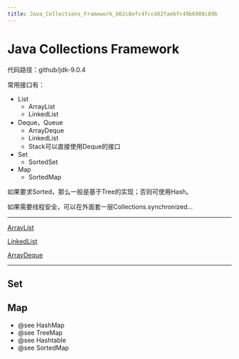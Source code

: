 ```yaml
---
title: Java_Collections_Framework_b62c8efc4fcc482faebfc49b6908c89b
---
```


# Java Collections Framework

代码路径：github/jdk-9.0.4

常用接口有：

- List
    - ArrayList
    - LinkedList
- Deque，Queue
    - ArrayDeque
    - LinkedList
    - Stack可以直接使用Deque的接口
- Set
    - SortedSet
- Map
    - SortedMap

如果要求Sorted，那么一般是基于Tree的实现；否则可使用Hash。

如果需要线程安全，可以在外面套一层Collections.synchronized...

---

[ArrayList](Java%20Collections%20Framework%20b62c8efc4fcc482faebfc49b6908c89b/ArrayList%207c012d68198b4f3e9573358e308a5548.md)

[LinkedList](Java%20Collections%20Framework%20b62c8efc4fcc482faebfc49b6908c89b/LinkedList%20c98cf0f0c1b341b4827813a724cfce45.md)

[ArrayDeque](Java%20Collections%20Framework%20b62c8efc4fcc482faebfc49b6908c89b/ArrayDeque%208d60470c6dcc41c0a3f5cea461ab1212.md)

---

## Set

## Map

- @see HashMap
- @see TreeMap
- @see Hashtable
- @see SortedMap